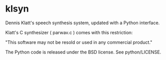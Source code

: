 klsyn
=====

Dennis Klatt's speech synthesis system, updated with a Python interface.

Klatt's C synthesizer ( parwav.c ) comes with this restriction:

"This software may not be resold or used in any commercial product."


The Python code is released under the BSD license. See python/LICENSE.
